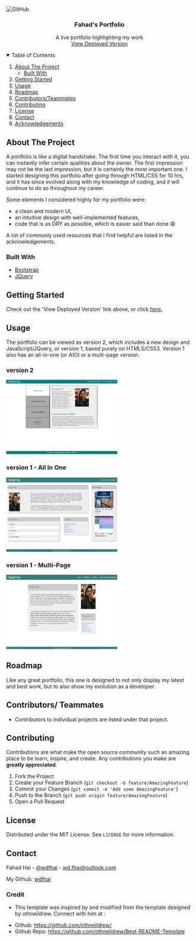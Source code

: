 ![GitHub](https://img.shields.io/github/license/wdfhai/portfolio-live?style=for-the-badge)
<br />

<p align="center">

  <h3 align="center">Fahad's Portfolio</h3>

  <p align="center">
    A live portfolio highlighting my work
    <br />
    <a href="https://wdfhai.github.io/portfolio-live/index.html">View Deployed Version</a>
  </p>
</p>

<details open="open">
  <summary>Table of Contents</summary>
  <ol>
    <li>
      <a href="#about-the-project">About The Project</a>
      <ul>
        <li><a href="#built-with">Built With</a></li>
      </ul>
    </li>
    <li>
      <a href="#getting-started">Getting Started</a>
    </li>
    <li><a href="#usage">Usage</a></li>
    <li><a href="#roadmap">Roadmap</a></li>
    <li><a href="#contributors">Contributors/Teammates</a></li>
    <li><a href="#contributing">Contributing</a></li>
    <li><a href="#license">License</a></li>
    <li><a href="#contact">Contact</a></li>
    <li><a href="#acknowledgements">Acknowledgements</a></li>
  </ol>
</details>

## About The Project

A portfolio is like a digital handshake. The first time you interact with it, you can instantly infer certain qualities about the owner. The first impression may not be the last impression, but it is certainly the most important one. I started designing this portfolio after going through HTML/CSS for 10 hrs, and it has since evolved along with my knowledge of coding, and it will continue to do so throughout my career.

Some elements I considered highly for my portfolio were:

- a clean and modern UI,
- an intuitive design with well-implemented features,
- code that is as DRY as possible, which is easier said than done :smile:

A list of commonly used resources that I find helpful are listed in the acknowledgements.

### Built With

- [Bootstrap](https://getbootstrap.com)
- [JQuery](https://jquery.com/)

## Getting Started

Check out the 'View Deployed Version' link above, or click <span><a href="https://wdfhai.github.io/portfolio-live/index.html" alt="link to deployed version"><em>here.</em></a></span>

## Usage

The portfolio can be viewed as version 2, which includes a new design and JavaScript/JQuery, or version 1, based purely on HTML5/CSS3. Version 1 also has an all-in-one (or AIO) or a multi-page version.

<h3>version 2</h3>
<img src="./images/v2_preview.png" height="200px" width="300px" alt="preview of version 2">
<br>
<h3>version 1 - All In One</h3>
<img src="./previous_versions/images/portfolio_v1-aio-preview.png" height="200px" width="300px" alt="preview of AIO version">
<br>
<h3>version 1 - Multi-Page</h3>
<img src="./previous_versions/images/portfolio_v1-multi-preview.png" height="200px" width="300px" alt="preview of multi-page version">
<br>

## Roadmap

Like any great portfolio, this one is designed to not only display my latest and best work, but to also show my evolution as a developer.

## Contributors/ Teammates

- Contributors to individual projects are listed under that project.

## Contributing

Contributions are what make the open source community such an amazing place to be learn, inspire, and create. Any contributions you make are **greatly appreciated**.

1. Fork the Project
2. Create your Feature Branch (`git checkout -b feature/AmazingFeature`)
3. Commit your Changes (`git commit -m 'Add some AmazingFeature'`)
4. Push to the Branch (`git push origin feature/AmazingFeature`)
5. Open a Pull Request

## License

Distributed under the MIT License. See `LICENSE` for more information.

## Contact

Fahad Hai - [@wdfhai](https://twitter.com/wdfhai) - wd.fhai@outlook.com

My Github: [wdfhai](https://github.com/wdfhai)

### Credit

- This template was inspired by and modified from the template designed by othneildrew. Connect with him at :

* Github: https://github.com/othneildrew/
* Github Repo: https://github.com/othneildrew/Best-README-Template
